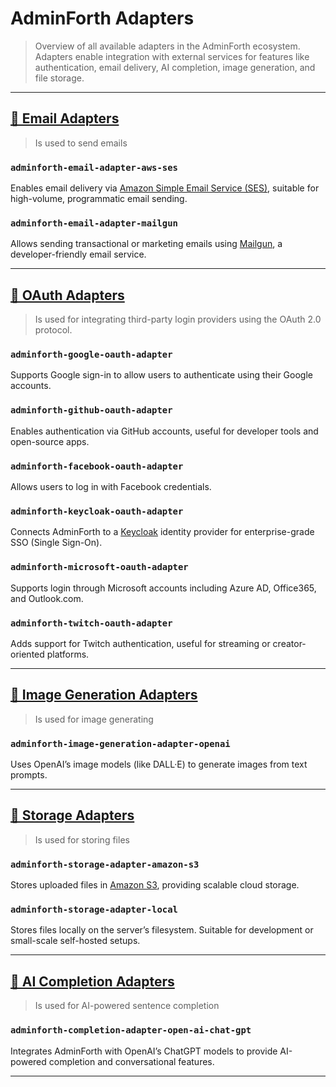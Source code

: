 # AdminForth Adapters

> Overview of all available adapters in the AdminForth ecosystem. Adapters enable integration with external services for features like authentication, email delivery, AI completion, image generation, and file storage.

---

## [📧 Email Adapters](https://github.com/devforth/adminforth/blob/917d897c866975a4aee29273377f2c07cb6ddf81/adminforth/types/adapters/EmailAdapter.ts#L17)

>Is used to send emails

### `adminforth-email-adapter-aws-ses`

Enables email delivery via [Amazon Simple Email Service (SES)](https://aws.amazon.com/ses/), suitable for high-volume, programmatic email sending.

### `adminforth-email-adapter-mailgun`

Allows sending transactional or marketing emails using [Mailgun](https://www.mailgun.com/), a developer-friendly email service.

---

## [🔐 OAuth Adapters](https://github.com/devforth/adminforth/blob/917d897c866975a4aee29273377f2c07cb6ddf81/adminforth/types/adapters/OAuth2Adapter.ts#L9)

>Is used for integrating third-party login providers using the OAuth 2.0 protocol.

### `adminforth-google-oauth-adapter`

Supports Google sign-in to allow users to authenticate using their Google accounts.

### `adminforth-github-oauth-adapter`

Enables authentication via GitHub accounts, useful for developer tools and open-source apps.

### `adminforth-facebook-oauth-adapter`

Allows users to log in with Facebook credentials.

### `adminforth-keycloak-oauth-adapter`

Connects AdminForth to a [Keycloak](https://www.keycloak.org/) identity provider for enterprise-grade SSO (Single Sign-On).

### `adminforth-microsoft-oauth-adapter`

Supports login through Microsoft accounts including Azure AD, Office365, and Outlook.com.

### `adminforth-twitch-oauth-adapter`

Adds support for Twitch authentication, useful for streaming or creator-oriented platforms.

---

## [🎨 Image Generation Adapters](https://github.com/devforth/adminforth/blob/917d897c866975a4aee29273377f2c07cb6ddf81/adminforth/types/adapters/ImageGenerationAdapter.ts#L32)
>Is used for image generating

### `adminforth-image-generation-adapter-openai`

Uses OpenAI’s image models (like DALL·E) to generate images from text prompts.

---

## [💾 Storage Adapters](https://github.com/devforth/adminforth/blob/917d897c866975a4aee29273377f2c07cb6ddf81/adminforth/types/adapters/StorageAdapter.ts#L8)
>Is used for storing files  
### `adminforth-storage-adapter-amazon-s3`

Stores uploaded files in [Amazon S3](https://aws.amazon.com/s3/), providing scalable cloud storage.

### `adminforth-storage-adapter-local`

Stores files locally on the server’s filesystem. Suitable for development or small-scale self-hosted setups.

---

## [🧠 AI Completion Adapters](https://github.com/devforth/adminforth/blob/917d897c866975a4aee29273377f2c07cb6ddf81/adminforth/types/adapters/CompletionAdapter.ts#L16)
>Is used for AI-powered sentence completion
### `adminforth-completion-adapter-open-ai-chat-gpt`

Integrates AdminForth with OpenAI’s ChatGPT models to provide AI-powered completion and conversational features.

---
